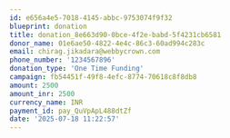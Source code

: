 ```yaml
---
id: e656a4e5-7018-4145-abbc-9753074f9f32
blueprint: donation
title: donation_8e663d90-0bce-4f2e-babd-5f4231cb6581
donor_name: 01e6ae50-4822-4e4c-86c3-60ad994c283c
email: chirag.jikadara@webbycrown.com
phone_number: '1234567896'
donation_type: 'One Time Funding'
campaign: fb54451f-49f8-4efc-8774-70618c8f8db8
amount: 2500
amount_inr: 2500
currency_name: INR
payment_id: pay_QuVpApL488dtZf
date: '2025-07-18 11:22:57'
---
```

